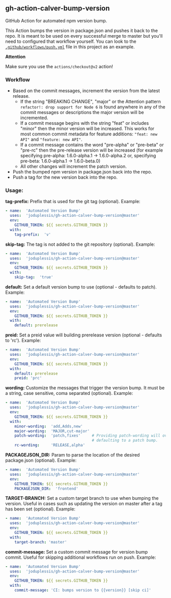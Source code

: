 ## gh-action-calver-bump-version

GitHub Action for automated npm version bump.

This Action bumps the version in package.json and pushes it back to the repo.
It is meant to be used on every successful merge to master but
you'll need to configured that workflow yourself. You can look to the
[`.github/workflows/push.yml`](./.github/workflows/push.yml) file in this project as an example.

**Attention**

Make sure you use the `actions/checkout@v2` action!

### Workflow

* Based on the commit messages, increment the version from the latest release.
  * If the string "BREAKING CHANGE", "major" or the Attention pattern `refactor!: drop support for Node 6` is found anywhere in any of the commit messages or descriptions the major
    version will be incremented.
  * If a commit message begins with the string "feat" or includes "minor" then the minor version will be increased. This works
    for most common commit metadata for feature additions: `"feat: new API"` and `"feature: new API"`.
  * If a commit message contains the word "pre-alpha" or "pre-beta" or "pre-rc" then the pre-release version will be increased (for example specifying pre-alpha: 1.6.0-alpha.1 -> 1.6.0-alpha.2 or, specifying pre-beta: 1.6.0-alpha.1 -> 1.6.0-beta.0)
  * All other changes will increment the patch version.
* Push the bumped npm version in package.json back into the repo.
* Push a tag for the new version back into the repo.

### Usage:
**tag-prefix:** Prefix that is used for the git tag  (optional). Example:
```yaml
- name:  'Automated Version Bump'
  uses:  'joduplessis/gh-action-calver-bump-version@master'
  env:
    GITHUB_TOKEN: ${{ secrets.GITHUB_TOKEN }}
  with:
    tag-prefix:  'v'
```

**skip-tag:** The tag is not added to the git repository  (optional). Example:
```yaml
- name:  'Automated Version Bump'
  uses:  'joduplessis/gh-action-calver-bump-version@master'
  env:
    GITHUB_TOKEN: ${{ secrets.GITHUB_TOKEN }}
  with:
    skip-tag:  'true'
```

**default:** Set a default version bump to use  (optional - defaults to patch). Example:
```yaml
- name:  'Automated Version Bump'
  uses:  'joduplessis/gh-action-calver-bump-version@master'
  env:
    GITHUB_TOKEN: ${{ secrets.GITHUB_TOKEN }}
  with:
    default: prerelease
```

**preid:** Set a preid value will building prerelease version  (optional - defaults to 'rc'). Example:
```yaml
- name:  'Automated Version Bump'
  uses:  'joduplessis/gh-action-calver-bump-version@master'
  env:
    GITHUB_TOKEN: ${{ secrets.GITHUB_TOKEN }}
  with:
    default: prerelease
    preid: 'prc'
```

**wording:** Customize the messages that trigger the version bump. It must be a string, case sensitive, coma separated  (optional). Example:
```yaml
- name:  'Automated Version Bump'
  uses:  'joduplessis/gh-action-calver-bump-version@master'
  env:
    GITHUB_TOKEN: ${{ secrets.GITHUB_TOKEN }}
  with:
    minor-wording:  'add,Adds,new'
    major-wording:  'MAJOR,cut-major'
    patch-wording:  'patch,fixes'     # Providing patch-wording will override commits
                                      # defaulting to a patch bump.
    rc-wording:     'RELEASE,alpha'
```

**PACKAGEJSON_DIR:** Param to parse the location of the desired package.json (optional). Example:
```yaml
- name:  'Automated Version Bump'
  uses:  'joduplessis/gh-action-calver-bump-version@master'
  env:
    GITHUB_TOKEN: ${{ secrets.GITHUB_TOKEN }}
    PACKAGEJSON_DIR:  'frontend'
```

**TARGET-BRANCH:** Set a custom target branch to use when bumping the version. Useful in cases such as updating the version on master after a tag has been set (optional). Example:
```yaml
- name:  'Automated Version Bump'
  uses:  'joduplessis/gh-action-calver-bump-version@master'
  env:
    GITHUB_TOKEN: ${{ secrets.GITHUB_TOKEN }}
  with:
    target-branch: 'master'
```

**commit-message:** Set a custom commit message for version bump commit. Useful for skipping additional workflows run on push. Example:
```yaml
- name:  'Automated Version Bump'
  uses:  'joduplessis/gh-action-calver-bump-version@master'
  env:
    GITHUB_TOKEN: ${{ secrets.GITHUB_TOKEN }}
  with:
    commit-message: 'CI: bumps version to {{version}} [skip ci]'
```
